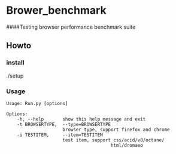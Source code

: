 # Brower_benchmark
####Testing browser performance benchmark suite

## Howto

### install
./setup

### Usage

    Usage: Run.py [options]

    Options:
        -h, --help       show this help message and exit
        -t BROWSERTYPE,  --type=BROWSERTYPE
                         browser type, support firefox and chrome
        -i TESTITEM,     --item=TESTITEM
                         test item, support css/acid/v8/octane/
                                           html/dromaeo

